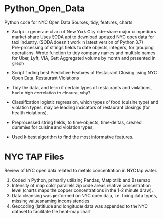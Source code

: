 # Python_Open_Data
Python code for NYC Open Data Sources, tidy, features, charts

* Script to generate chart of New York City ride-share major competitors market-share 
Uses SODA api to download updated NYC open data for taxi industry. (SODA doesn't work in latest version of Python 3.7)  
Pre-processing of strings fields to date objects, integers, for grouping operations.
Wrote function to tidy company names and multiple names for Uber, Lyft, VIA, Gett
Aggregated volume by month and presented in graph


* Script finding best Predictive Features of Restaurant Closing using NYC Open Data, Restaurant Violations
* Tidy the data, and learn if certain types of restaurants and violations, had a high correlation to closure, why? 
* Classification logistic regression,  which types of food (cuisine type) and violation types, may be leading indicators of restaurant closings (for health violations).   
* Preprocessed string fields, to time-objects, time-deltas, created dummies for cuisine and violation types, 
* Used k-best algorithm to find the most informative features.

# NYC TAP Files
Review of NYC open data related to metals concentration in NYC  tap water.
1. Coded in Python, primarily utilizing Pandas, Matplotlib and Basemap 
2. Intensity of map color parallels zip code areas relative concentration level (charts maps the copper concentrations in the 1-2 minute draw).
3. Data cleansing was performed on NYC open data, i.e. fixing data types, missing valuesnaming inconsistencies
4. Geocoding (latitiude and longitude) data was appended to the NYC dataset to facilitate the heat-map chart
